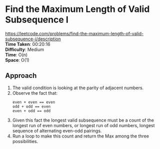 # Find the Maximum Length of Valid Subsequence I
https://leetcode.com/problems/find-the-maximum-length-of-valid-subsequence-i/description \
**Time Taken**: 00:20:16 \
**Difficulty**: Medium \
**Time**: O(n) \
**Space**: O(1)

## Approach
1. The valid condition is looking at the parity of adjacent numbers.
2. Observe the fact that:
    ```
   even + even == even
   odd + odd == even
   even + odd == odd
   ```
3. Given this fact the longest valid subsequence must be a count of the longest run of even numbers, or longest run of odd numbers, longest sequence of alternating even-odd pairings.
4. Run a loop to make this count and return the Max among the three possibilities.
